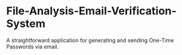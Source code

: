 # File-Analysis-Email-Verification-System
A straightforward application for generating and sending One-Time Passwords via email.
